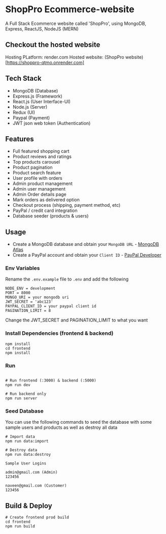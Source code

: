 # ShopPro Ecommerce-website
A Full Stack Ecommerce website called 'ShopPro', using MongoDB, Express, ReactJS, NodeJS (MERN)

## Checkout the hosted website
Hosting PLatform: render.com
Hosted website: (ShopPro website)[https://shoppro-qtmo.onrender.com]

## Tech Stack
- MongoDB (Database)
- Express.js (Framework)
- React.js (User Interface-UI)
- Node.js (Server)
- Redux (UI)
- Paypal (Payment)
- JWT json web token (Authentication)

## Features

- Full featured shopping cart
- Product reviews and ratings
- Top products carousel
- Product pagination
- Product search feature
- User profile with orders
- Admin product management
- Admin user management
- Admin Order details page
- Mark orders as delivered option
- Checkout process (shipping, payment method, etc)
- PayPal / credit card integration
- Database seeder (products & users)

## Usage

- Create a MongoDB database and obtain your `MongoDB URL` - [MongoDB Atlas](https://www.mongodb.com/cloud/atlas/register)
- Create a PayPal account and obtain your `Client ID` - [PayPal Developer](https://developer.paypal.com/)

### Env Variables

Rename the `.env.example` file to `.env` and add the following

```
NODE_ENV = development
PORT = 8000
MONGO_URI = your mongodb uri
JWT_SECRET = 'abc123'
PAYPAL_CLIENT_ID = your paypal client id
PAGINATION_LIMIT = 8
```

Change the JWT_SECRET and PAGINATION_LIMIT to what you want

### Install Dependencies (frontend & backend)

```
npm install
cd frontend
npm install
```

### Run

```

# Run frontend (:3000) & backend (:5000)
npm run dev

# Run backend only
npm run server
```

### Seed Database

You can use the following commands to seed the database with some sample users and products as well as destroy all data

```
# Import data
npm run data:import

# Destroy data
npm run data:destroy
```

```
Sample User Logins

admin@gmail.com (Admin)
123456

naveen@gmail.com (Customer)
123456
```

## Build & Deploy

```
# Create frontend prod build
cd frontend
npm run build
```
